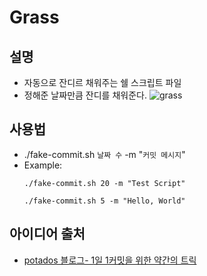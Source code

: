 # Grass

## 설명

- 자동으로 잔디르 채워주는 쉘 스크립트 파일
- 정해준 날짜만큼 잔디를 채워준다.
![grass](https://user-images.githubusercontent.com/57972338/115762659-aae2f580-a3de-11eb-9246-84e909c53f96.gif)


## 사용법

- ./fake-commit.sh `날짜 수` -m "`커밋 메시지`"
- Example:
  ```
  ./fake-commit.sh 20 -m "Test Script"
  
  ./fake-commit.sh 5 -m "Hello, World"
  ```

## 아이디어 출처

- [potados 블로그- 1일 1커밋을 위한 약간의 트릭](https://blog.potados.com/dev/gardening-github/)

